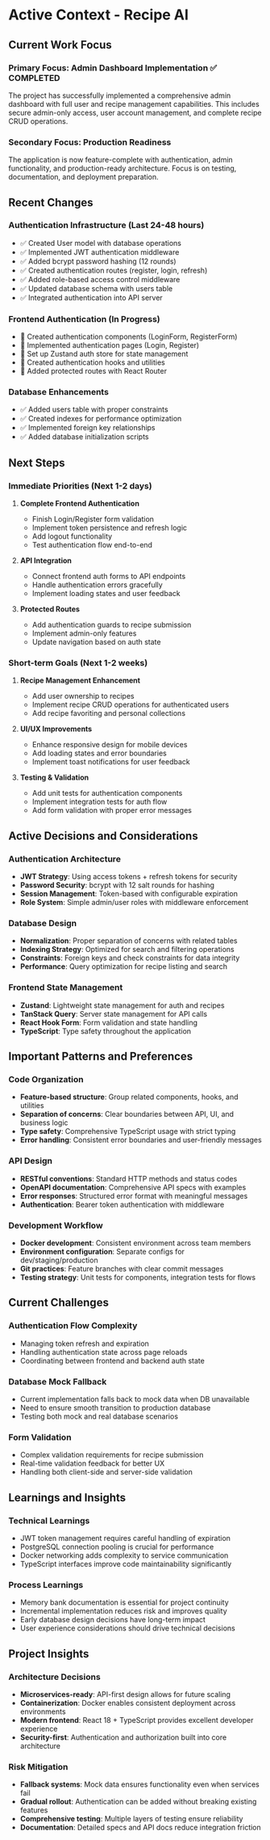 # Active Context - Recipe AI

## Current Work Focus

### Primary Focus: Admin Dashboard Implementation ✅ COMPLETED
The project has successfully implemented a comprehensive admin dashboard with full user and recipe management capabilities. This includes secure admin-only access, user account management, and complete recipe CRUD operations.

### Secondary Focus: Production Readiness
The application is now feature-complete with authentication, admin functionality, and production-ready architecture. Focus is on testing, documentation, and deployment preparation.

## Recent Changes

### Authentication Infrastructure (Last 24-48 hours)
- ✅ Created User model with database operations
- ✅ Implemented JWT authentication middleware
- ✅ Added bcrypt password hashing (12 rounds)
- ✅ Created authentication routes (register, login, refresh)
- ✅ Added role-based access control middleware
- ✅ Updated database schema with users table
- ✅ Integrated authentication into API server

### Frontend Authentication (In Progress)
- 🔄 Created authentication components (LoginForm, RegisterForm)
- 🔄 Implemented authentication pages (Login, Register)
- 🔄 Set up Zustand auth store for state management
- 🔄 Created authentication hooks and utilities
- 🔄 Added protected routes with React Router

### Database Enhancements
- ✅ Added users table with proper constraints
- ✅ Created indexes for performance optimization
- ✅ Implemented foreign key relationships
- ✅ Added database initialization scripts

## Next Steps

### Immediate Priorities (Next 1-2 days)
1. **Complete Frontend Authentication**
   - Finish Login/Register form validation
   - Implement token persistence and refresh logic
   - Add logout functionality
   - Test authentication flow end-to-end

2. **API Integration**
   - Connect frontend auth forms to API endpoints
   - Handle authentication errors gracefully
   - Implement loading states and user feedback

3. **Protected Routes**
   - Add authentication guards to recipe submission
   - Implement admin-only features
   - Update navigation based on auth state

### Short-term Goals (Next 1-2 weeks)
1. **Recipe Management Enhancement**
   - Add user ownership to recipes
   - Implement recipe CRUD operations for authenticated users
   - Add recipe favoriting and personal collections

2. **UI/UX Improvements**
   - Enhance responsive design for mobile devices
   - Add loading states and error boundaries
   - Implement toast notifications for user feedback

3. **Testing & Validation**
   - Add unit tests for authentication components
   - Implement integration tests for auth flow
   - Add form validation with proper error messages

## Active Decisions and Considerations

### Authentication Architecture
- **JWT Strategy**: Using access tokens + refresh tokens for security
- **Password Security**: bcrypt with 12 salt rounds for hashing
- **Session Management**: Token-based with configurable expiration
- **Role System**: Simple admin/user roles with middleware enforcement

### Database Design
- **Normalization**: Proper separation of concerns with related tables
- **Indexing Strategy**: Optimized for search and filtering operations
- **Constraints**: Foreign keys and check constraints for data integrity
- **Performance**: Query optimization for recipe listing and search

### Frontend State Management
- **Zustand**: Lightweight state management for auth and recipes
- **TanStack Query**: Server state management for API calls
- **React Hook Form**: Form validation and state handling
- **TypeScript**: Type safety throughout the application

## Important Patterns and Preferences

### Code Organization
- **Feature-based structure**: Group related components, hooks, and utilities
- **Separation of concerns**: Clear boundaries between API, UI, and business logic
- **Type safety**: Comprehensive TypeScript usage with strict typing
- **Error handling**: Consistent error boundaries and user-friendly messages

### API Design
- **RESTful conventions**: Standard HTTP methods and status codes
- **OpenAPI documentation**: Comprehensive API specs with examples
- **Error responses**: Structured error format with meaningful messages
- **Authentication**: Bearer token authentication with middleware

### Development Workflow
- **Docker development**: Consistent environment across team members
- **Environment configuration**: Separate configs for dev/staging/production
- **Git practices**: Feature branches with clear commit messages
- **Testing strategy**: Unit tests for components, integration tests for flows

## Current Challenges

### Authentication Flow Complexity
- Managing token refresh and expiration
- Handling authentication state across page reloads
- Coordinating between frontend and backend auth state

### Database Mock Fallback
- Current implementation falls back to mock data when DB unavailable
- Need to ensure smooth transition to production database
- Testing both mock and real database scenarios

### Form Validation
- Complex validation requirements for recipe submission
- Real-time validation feedback for better UX
- Handling both client-side and server-side validation

## Learnings and Insights

### Technical Learnings
- JWT token management requires careful handling of expiration
- PostgreSQL connection pooling is crucial for performance
- Docker networking adds complexity to service communication
- TypeScript interfaces improve code maintainability significantly

### Process Learnings
- Memory bank documentation is essential for project continuity
- Incremental implementation reduces risk and improves quality
- Early database design decisions have long-term impact
- User experience considerations should drive technical decisions

## Project Insights

### Architecture Decisions
- **Microservices-ready**: API-first design allows for future scaling
- **Containerization**: Docker enables consistent deployment across environments
- **Modern frontend**: React 18 + TypeScript provides excellent developer experience
- **Security-first**: Authentication and authorization built into core architecture

### Risk Mitigation
- **Fallback systems**: Mock data ensures functionality even when services fail
- **Gradual rollout**: Authentication can be added without breaking existing features
- **Comprehensive testing**: Multiple layers of testing ensure reliability
- **Documentation**: Detailed specs and API docs reduce integration friction
